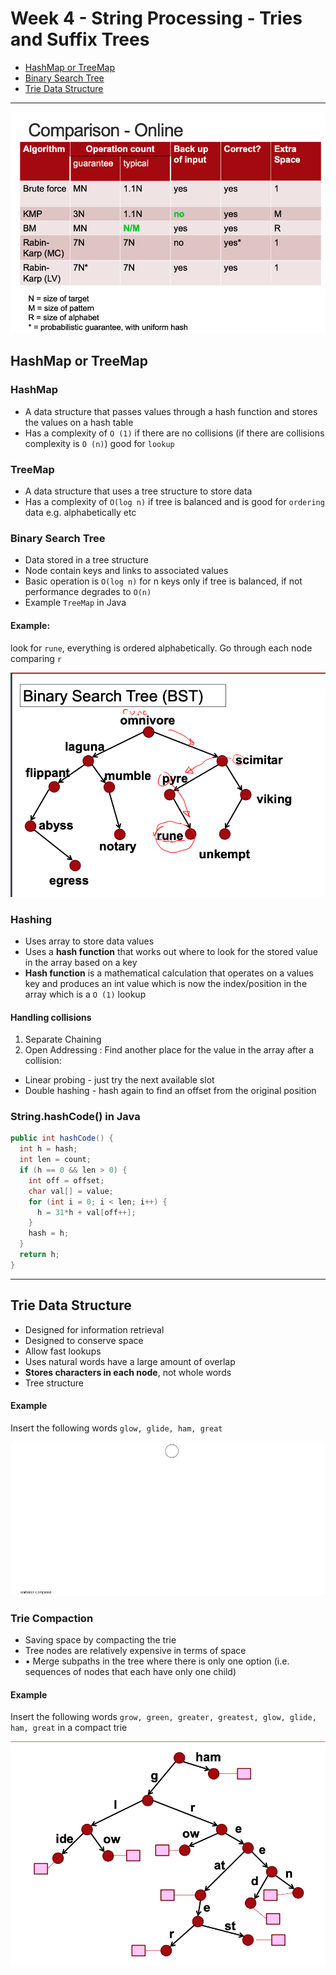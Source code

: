 # Week 4 - String Processing - Tries and Suffix Trees

- [HashMap or TreeMap](##HashMap%20or%20TreeMap)
- [Binary Search Tree](###Binary%20Search%20Tree)
- [Trie Data Structure](##Trie%20Data%20Structure)

---

![comparison-online.png](images/comparison-online.png)

## HashMap or TreeMap

### HashMap

- A data structure that passes values through a hash function and stores the values on a hash table
- Has a complexity of `O (1)` if there are no collisions (if there are collisions complexity is `O (n)`) good for `lookup`

### TreeMap

- A data structure that uses a tree structure to store data
- Has a complexity of `O(log n)` if tree is balanced and is good for `ordering` data e.g. alphabetically etc

### Binary Search Tree

- Data stored in a tree structure
- Node contain keys and links to associated values
- Basic operation is `O(log n)` for n keys only if tree is balanced, if not performance degrades to `O(n)`
- Example `TreeMap` in Java

#### Example:

look for `rune`, everything is ordered alphabetically. Go through each node comparing `r`

![binary-search-tree.png](images/binary-search-tree.png)

### Hashing

- Uses array to store data values
- Uses a **hash function** that works out where to look for the stored value in the array based on a key
- **Hash function** is a mathematical calculation that operates on a values key and produces an int value which is now the index/position in the array which is a `O (1)` lookup

#### Handling collisions

1. Separate Chaining
2. Open Addressing :
   Find another place for the value in the array after a collision:

- Linear probing - just try the next available slot
- Double hashing - hash again to find an offset from the original
  position

### String.hashCode() in Java

```java
public int hashCode() {
  int h = hash;
  int len = count;
  if (h == 0 && len > 0) {
    int off = offset;
    char val[] = value;
    for (int i = 0; i < len; i++) {
      h = 31*h + val[off++];
    }
    hash = h;
  }
  return h;
}
```

---

## Trie Data Structure

- Designed for information retrieval
- Designed to conserve space
- Allow fast lookups
- Uses natural words have a large amount of overlap
- **Stores characters in each node**, not whole words
- Tree structure

#### Example

Insert the following words `glow, glide, ham, great`

![trie-data-structure](images/trie-data-structure.gif)

### Trie Compaction

- Saving space by compacting the trie
- Tree nodes are relatively expensive in terms of space
- • Merge subpaths in the tree where there is only one option
  (i.e. sequences of nodes that each have only one child)

#### Example

Insert the following words `grow, green, greater, greatest, glow, glide, ham, great` in a compact trie

![compact-trie](images/compact-trie.png)
